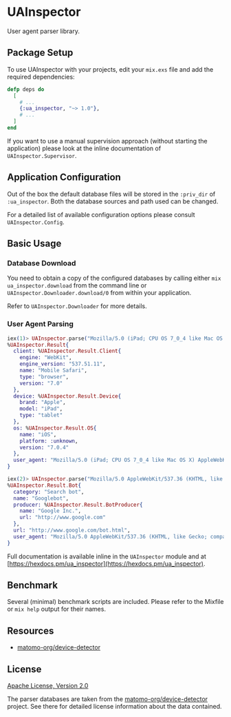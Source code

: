 # UAInspector

User agent parser library.

## Package Setup

To use UAInspector with your projects, edit your `mix.exs` file and add the required dependencies:

```elixir
defp deps do
  [
    # ...
    {:ua_inspector, "~> 1.0"},
    # ...
  ]
end
```

If you want to use a manual supervision approach (without starting the application) please look at the inline documentation of `UAInspector.Supervisor`.

## Application Configuration

Out of the box the default database files will be stored in the `:priv_dir` of `:ua_inspector`. Both the database sources and path used can be changed.

For a detailed list of available configuration options please consult `UAInspector.Config`.

## Basic Usage

### Database Download

You need to obtain a copy of the configured databases by calling either `mix ua_inspector.download` from the command line or `UAInspector.Downloader.download/0` from within your application.

Refer to `UAInspector.Downloader` for more details.

### User Agent Parsing

```elixir
iex(1)> UAInspector.parse("Mozilla/5.0 (iPad; CPU OS 7_0_4 like Mac OS X) AppleWebKit/537.51.1 (KHTML, like Gecko) Version/7.0 Mobile/11B554a Safari/9537.53")
%UAInspector.Result{
  client: %UAInspector.Result.Client{
    engine: "WebKit",
    engine_version: "537.51.11",
    name: "Mobile Safari",
    type: "browser",
    version: "7.0"
  },
  device: %UAInspector.Result.Device{
    brand: "Apple",
    model: "iPad",
    type: "tablet"
  },
  os: %UAInspector.Result.OS{
    name: "iOS",
    platform: :unknown,
    version: "7.0.4"
  },
  user_agent: "Mozilla/5.0 (iPad; CPU OS 7_0_4 like Mac OS X) AppleWebKit/537.51.1 (KHTML, like Gecko) Version/7.0 Mobile/11B554a Safari/9537.53"
}

iex(2)> UAInspector.parse("Mozilla/5.0 AppleWebKit/537.36 (KHTML, like Gecko; compatible; Googlebot/2.1; +http://www.google.com/bot.html) Safari/537.36")
%UAInspector.Result.Bot{
  category: "Search bot",
  name: "Googlebot",
  producer: %UAInspector.Result.BotProducer{
    name: "Google Inc.",
    url: "http://www.google.com"
  },
  url: "http://www.google.com/bot.html",
  user_agent: "Mozilla/5.0 AppleWebKit/537.36 (KHTML, like Gecko; compatible; Googlebot/2.1; +http://www.google.com/bot.html) Safari/537.36"
}
```

Full documentation is available inline in the `UAInspector` module and at [https://hexdocs.pm/ua_inspector](https://hexdocs.pm/ua_inspector).

## Benchmark

Several (minimal) benchmark scripts are included. Please refer to the Mixfile or `mix help` output for their names.

## Resources

- [matomo-org/device-detector](https://github.com/matomo-org/device-detector)

## License

[Apache License, Version 2.0](http://www.apache.org/licenses/LICENSE-2.0)

The parser databases are taken from the [matomo-org/device-detector](https://github.com/matomo-org/device-detector) project. See there for detailed license information about the data contained.
